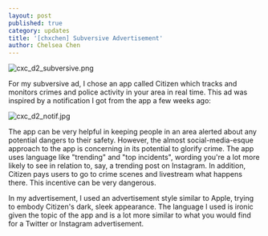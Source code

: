 ```yaml
---
layout: post
published: true
category: updates
title: '[chxchen] Subversive Advertisement'
author: Chelsea Chen
---
```

![cxc_d2_subversive.png]({{site.baseurl}}/assets/cxc_d2_subversive.png)

For my subversive ad, I chose an app called Citizen which tracks and monitors crimes and police activity in your area in real time. This ad was inspired by a notification I got from the app a few weeks ago:

![cxc_d2_notif.jpg]({{site.baseurl}}/assets/cxc_d2_notif.jpg)

The app can be very helpful in keeping people in an area alerted about any potential dangers to their safety. However, the almost social-media-esque approach to the app is concerning in its potential to glorify crime. The app uses language like "trending" and "top incidents", wording you're a lot more likely to see in relation to, say, a trending post on Instagram. In addition, Citizen pays users to go to crime scenes and livestream what happens there. This incentive can be very dangerous.

In my advertisement, I used an advertisement style similar to Apple, trying to embody Citizen's dark, sleek appearance. The language I used is ironic given the topic of the app and is a lot more similar to what you would find for a Twitter or Instagram advertisement.
